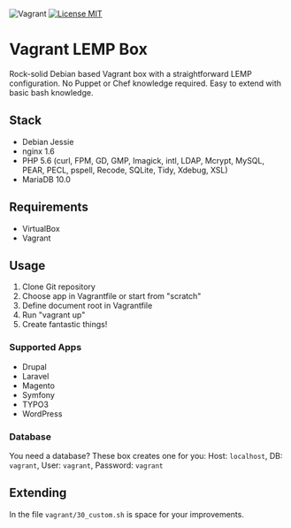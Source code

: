 ![Vagrant](https://img.shields.io/badge/vagrant-box-brightgreen.svg?style=flat-square) [![License MIT](https://img.shields.io/badge/license-MIT-blue.svg?style=flat-square)](https://opensource.org/licenses/MIT)

# Vagrant LEMP Box
Rock-solid Debian based Vagrant box with a straightforward LEMP configuration. No Puppet or Chef knowledge required. 
Easy to extend with basic bash knowledge.

## Stack
- Debian Jessie
- nginx 1.6
- PHP 5.6 (curl, FPM, GD, GMP, Imagick, intl, LDAP, Mcrypt, MySQL, PEAR, PECL, pspell, Recode, SQLite, Tidy, Xdebug, XSL)
- MariaDB 10.0

## Requirements
- VirtualBox
- Vagrant

## Usage
1. Clone Git repository
2. Choose app in Vagrantfile or start from "scratch"
3. Define document root in Vagrantfile
4. Run "vagrant up"
5. Create fantastic things!

### Supported Apps

- Drupal
- Laravel
- Magento
- Symfony
- TYPO3
- WordPress

### Database
You need a database? These box creates one for you:
Host: `localhost`, DB: `vagrant`, User: `vagrant`, Password: `vagrant`

## Extending

In the file `vagrant/30_custom.sh` is space for your improvements.
